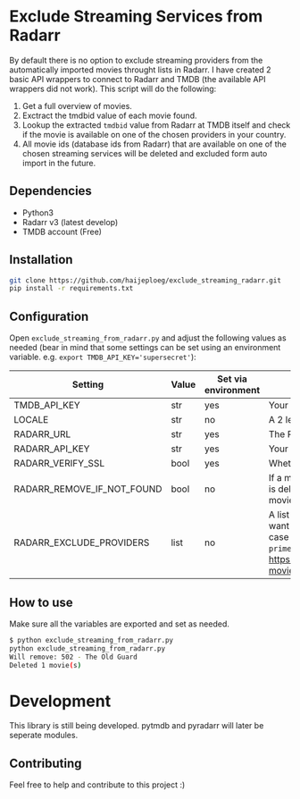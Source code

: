 # Exclude Streaming Services from Radarr
By default there is no option to exclude streaming providers from the automatically imported movies throught lists in Radarr. I have created 2 basic API wrappers to connect to Radarr and TMDB (the available API wrappers did not work). This script will do the following:
1. Get a full overview of movies.
2. Exctract the tmdbid value of each movie found.
3. Lookup the extracted `tmdbid` value from Radarr at TMDB itself and check if the movie is available on one of the chosen providers in your country.
4. All movie ids (database ids from Radarr) that are available on one of the chosen streaming services will be deleted and excluded form auto import in the future.

## Dependencies
- Python3
- Radarr v3 (latest develop)
- TMDB account (Free)

## Installation
```bash
git clone https://github.com/haijeploeg/exclude_streaming_radarr.git
pip install -r requirements.txt
```

## Configuration
Open `exclude_streaming_from_radarr.py` and adjust the following values as needed (bear in mind that some settings can be set using an environment variable. e.g. `export TMDB_API_KEY='supersecret'`):

Setting | Value | Set via environment | Description
---|---|---|---
TMDB_API_KEY | str | yes | Your TMDB API key.
LOCALE | str | no | A 2 letter country code. Example: `'NL'`.
RADARR_URL | str | yes | The Radarr base url: `'http://localhost:7878'`.
RADARR_API_KEY | str | yes| Your Radarr API key.
RADARR_VERIFY_SSL | bool | yes | Whether or not to verify the SSL certificate.
RADARR_REMOVE_IF_NOT_FOUND | bool | no | If a movie from Radarr is not found on tmdbid (if it is deleted on tmdbid for example) delete this movie too
RADARR_EXCLUDE_PROVIDERS | list | no | A list containing all the streaming services you want to exclude from importing in to radarr. NOT case sensitive. Example `['netflix', 'amazon prime video', 'videoland']`. More info: https://developers.themoviedb.org/3/movies/get-movie-watch-providers

## How to use
Make sure all the variables are exported and set as needed.
```bash
$ python exclude_streaming_from_radarr.py
python exclude_streaming_from_radarr.py
Will remove: 502 - The Old Guard
Deleted 1 movie(s)
```

# Development
This library is still being developed. pytmdb and pyradarr will later be seperate modules. 

## Contributing
Feel free to help and contribute to this project :)
